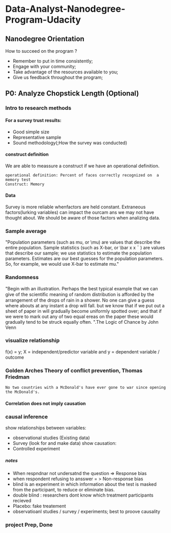 # Data-Analyst-Nanodegree-Program-Udacity

## Nanodegree Orientation

How to succeed on the program ?
* Remember to put in time consistently;
* Engage with your community;
* Take advantage of the resources available to you;
* Give us feedback throughout the program;

## P0: Analyze Chopstick Length (Optional)
### Intro to research methods

#### For a survey trust results:
* Good simple size
* Representative sample
* Sound methodology(;How the survey was conducted)
#### construct definition
We are able to meassure a construct if we have an operational definition.
```
operational definition: Percent of faces correctly recognized on  a memory test
Construct: Memory 
```
#### Data
Survey is more reliable whenfactors are held constant.
Extraneous factors(lurking variables) can impact the ourcam ans we may not have thought about. We should be aware of those factors when analizing data.
### Sample average
"Population parameters (such as mu, or \mu) are values that describe the entire population. Sample statistics (such as X-bar, or \bar x 
x
¯
 ) are values that describe our sample; we use statistics to estimate the population parameters. Estimates are our best guesses for the population parameters. So, for example, we would use X-bar to estimate mu."

### Randomness

"Begin with an illustration. Perhaps the best typical example that we can give of the scientiﬁc meaning of random distribution is afforded by the arrangement of the drops of rain in a shower. No one can give a guess where abouts at any instant a drop will fall. but we know that if we put out a sheet of paper in will gradually become uniformly spotted over; and that if we were to mark out any of two equal ereas on the paper these would gradually tend to be struck equally often.
".The Logic of Chance by John Venn

### visualize relationship
f(x) = y; X = independent/predictor variable and y = dependent variable / outcome

### Golden Arches Theory of conflict prevention, Thomas Friedman
```
No two countries with a McDonald's have ever gone to war since opening the McDonald's.
```
#### Correlation does not imply causation
### causal inference
show relationships between variables:
* observational studies (Existing data)
* Survey (look for and make data)
show causation:
* Controlled experiment
##### notes
* When respndnar not undersatnd the question => Response bias
* when respondent refusing to ansswer = > Non-response bias
* blind is an experiment in which information about the test is masked from the participant, to reduce or eliminate bias.
* double blind : researchers dont know which treatment participants recieved 
* Placebo: fake treatement
* observatioanl studies / survey / experiments; best to proove causality
### project Prep, Done

